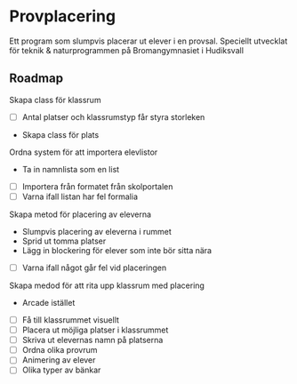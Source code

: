 # Provplacering
Ett program som slumpvis placerar ut elever i en provsal. Speciellt 
utvecklat för teknik & naturprogrammen på Bromangymnasiet i Hudiksvall

## Roadmap

Skapa class för klassrum
- [ ] Antal platser och klassrumstyp får styra storleken 
- Skapa class för plats

Ordna system för att importera elevlistor
- Ta in namnlista som en list
- [ ] Importera från formatet från skolportalen
- [ ] Varna ifall listan har fel formalia

Skapa metod för placering av eleverna
- Slumpvis placering av eleverna i rummet
- Sprid ut tomma platser
- Lägg in blockering för elever som inte bör sitta nära
- [ ] Varna ifall något går fel vid placeringen

Skapa medod för att rita upp klassrum med placering
- Arcade istället
- [ ] Få till klassrummet visuellt
- [ ] Placera ut möjliga platser i klassrummet
- [ ] Skriva ut elevernas namn på platserna
- [ ] Ordna olika provrum
- [ ] Animering av elever
- [ ] Olika typer av bänkar